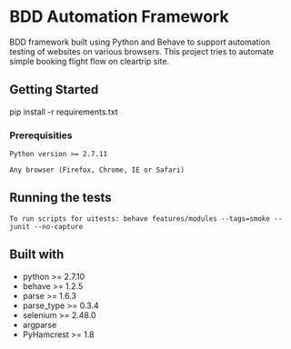 # BDD Automation Framework

BDD framework built using Python and Behave to support automation testing of websites on various browsers. This project tries to automate simple booking flight flow on cleartrip site.

## Getting Started

pip install -r requirements.txt

### Prerequisities

```
Python version >= 2.7.11
```

```
Any browser (Firefox, Chrome, IE or Safari)
```

## Running the tests

```
To run scripts for uitests: behave features/modules --tags=smoke --junit --no-capture
```

## Built with

* python >= 2.7.10
* behave >= 1.2.5
* parse >= 1.6.3
* parse_type >= 0.3.4
* selenium >= 2.48.0
* argparse
* PyHamcrest >= 1.8
